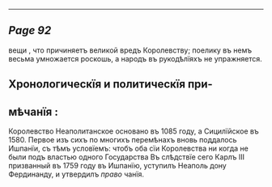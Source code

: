

---
*Page 92*
---

вещи , что причиняетъ великой вредъ Королевству; поелику въ немъ весьма умножается роскошь, а народъ въ рукодѣлїяхъ не упражняется.
## Хронологическїя и политическїя при-
## мѣчанїя :
Королевство Неаполитанское основано въ 1085 году, а Сицилїйское въ 1580.
Первое изъ сихъ по многихъ перемѣнахъ вновь поддалось Ишпанїи, съ тѣмъ условїемъ: чтобъ оба сїи Королевства ни когда не были подъ властью одного Государства Въ слѣдствїе сего Карлъ ІІІ призванный въ 1759 году въ Ишпанїю, уступилъ Неаполь дону Фердинанду, и утвердилъ
*право*
чанїя.